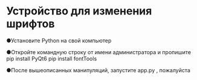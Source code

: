 # Устройство для изменения шрифтов


●Установите Python на свой компьютер

●Откройте командную строку от имени администратора и пропишите 
                    pip install PyQt6
                    pip install fontTools
                    
●После вышеописанных манипуляций, запустите app.py , пожалуйста
